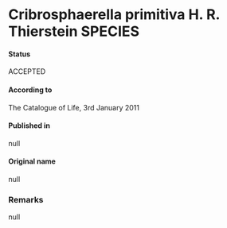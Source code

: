 Cribrosphaerella primitiva H. R. Thierstein SPECIES
=======

#### Status
ACCEPTED

#### According to
The Catalogue of Life, 3rd January 2011

#### Published in
null

#### Original name
null

### Remarks
null